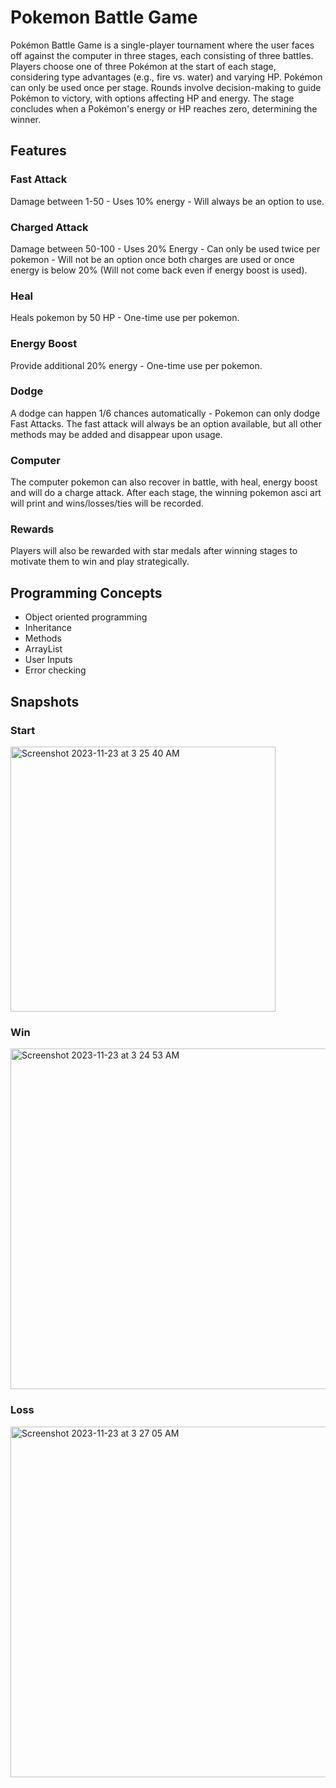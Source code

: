 # Pokemon Battle Game

Pokémon Battle Game is a single-player tournament where the user faces off against the computer in three stages, each consisting of three battles. Players choose one of three Pokémon at the start of each stage, considering type advantages (e.g., fire vs. water) and varying HP. Pokémon can only be used once per stage. Rounds involve decision-making to guide Pokémon to victory, with options affecting HP and energy. The stage concludes when a Pokémon's energy or HP reaches zero, determining the winner.

## Features

### Fast Attack
Damage between 1-50 - Uses 10% energy - Will always be an option to use.

### Charged Attack
Damage between 50-100 - Uses 20% Energy - Can only be used twice per pokemon - Will not be an option once both charges are used or once energy is below 20% (Will not come back even if energy boost is used).

### Heal
Heals pokemon by 50 HP - One-time use per pokemon.

### Energy Boost
Provide additional 20% energy - One-time use per pokemon.

### Dodge
A dodge can happen 1/6 chances automatically - Pokemon can only dodge Fast Attacks. The fast attack will always be an option available, but all other methods may be added and disappear upon usage. 

### Computer 
The computer pokemon can also recover in battle, with heal, energy boost and will do a charge attack. After each stage, the winning pokemon asci art will print and wins/losses/ties will be recorded. 

### Rewards
Players will also be rewarded with star medals after winning stages to motivate them to win and play strategically.


## Programming Concepts
- Object oriented programming
- Inheritance
- Methods
- ArrayList
- User Inputs
- Error checking
  
## Snapshots

### Start
<img width="424" alt="Screenshot 2023-11-23 at 3 25 40 AM" src="https://github.com/arj5/pokemon-battle-game/assets/107235667/b25a9f1d-fb3a-4b09-8f74-6dffdf3c7103">

### Win
<img width="545" alt="Screenshot 2023-11-23 at 3 24 53 AM" src="https://github.com/arj5/pokemon-battle-game/assets/107235667/7f0d3152-79df-4171-8bb2-57b5a5b8b0f6">

### Loss
<img width="561" alt="Screenshot 2023-11-23 at 3 27 05 AM" src="https://github.com/arj5/pokemon-battle-game/assets/107235667/2dcd498b-1d6a-49e5-93ad-73453eb119f8">

